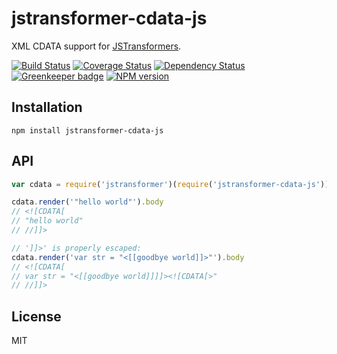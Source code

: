 # jstransformer-cdata-js

XML CDATA support for [JSTransformers](http://github.com/jstransformers).

[![Build Status](https://img.shields.io/travis/jstransformers/jstransformer-cdata-js/master.svg)](https://travis-ci.org/jstransformers/jstransformer-cdata-js)
[![Coverage Status](https://img.shields.io/codecov/c/github/jstransformers/jstransformer-cdata-js/master.svg)](https://codecov.io/gh/jstransformers/jstransformer-cdata-js)
[![Dependency Status](https://img.shields.io/david/jstransformers/jstransformer-cdata-js/master.svg)](http://david-dm.org/jstransformers/jstransformer-cdata-js)
[![Greenkeeper badge](https://badges.greenkeeper.io/jstransformers/jstransformer-cdata-js.svg)](https://greenkeeper.io/)
[![NPM version](https://img.shields.io/npm/v/jstransformer-cdata-js.svg)](https://www.npmjs.org/package/jstransformer-cdata-js)

## Installation

    npm install jstransformer-cdata-js

## API

```js
var cdata = require('jstransformer')(require('jstransformer-cdata-js'))

cdata.render('"hello world"').body
// <![CDATA[
// "hello world"
// //]]>

// ']]>' is properly escaped:
cdata.render('var str = "<[[goodbye world]]>"').body
// <![CDATA[
// var str = "<[[goodbye world]]]]><![CDATA[>"
// //]]>
```

## License

MIT
